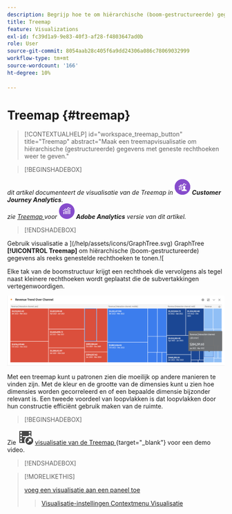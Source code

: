 ```yaml
---
description: Begrijp hoe te om hiërarchische (boom-gestructureerde) gegevens als reeks genestelde rechthoeken te tonen.
title: Treemap
feature: Visualizations
exl-id: fc39d1a9-9e83-40f3-af28-f4803647ad0b
role: User
source-git-commit: 8054aab28c405f6a9dd24306a086c78069032999
workflow-type: tm+mt
source-wordcount: '166'
ht-degree: 10%

---
```


# Treemap {#treemap}

<!-- markdownlint-disable MD034 -->

>[!CONTEXTUALHELP]
>id="workspace_treemap_button"
>title="Treemap"
>abstract="Maak een treemapvisualisatie om hiërarchische (gestructureerde) gegevens met geneste rechthoeken weer te geven."

<!-- markdownlint-enable MD034 -->


>[!BEGINSHADEBOX]

_dit artikel documenteert de visualisatie van de Treemap in_ ![ CustomerJourneyAnalytics ](/help/assets/icons/CustomerJourneyAnalytics.svg) _**Customer Journey Analytics**._<br/>_zie [ Treemap ](https://experienceleague.adobe.com/en/docs/analytics/analyze/analysis-workspace/visualizations/treemap) voor_ ![ AdobeAnalytics ](/help/assets/icons/AdobeAnalytics.svg) _**Adobe Analytics** versie van dit artikel._

>[!ENDSHADEBOX]


Gebruik visualisatie a ](/help/assets/icons/GraphTree.svg) GraphTree **[!UICONTROL Treemap]** om hiërarchische (boom-gestructureerde) gegevens als reeks genestelde rechthoeken te tonen.![

Elke tak van de boomstructuur krijgt een rechthoek die vervolgens als tegel naast kleinere rechthoeken wordt geplaatst die de subvertakkingen vertegenwoordigen.

![ Voorbeeld dat van de Treemap tegels van kleinere rechthoeken toont die subtakken vertegenwoordigen.](assets/treemap.png)

Met een treemap kunt u patronen zien die moeilijk op andere manieren te vinden zijn. Met de kleur en de grootte van de dimensies kunt u zien hoe dimensies worden gecorreleerd en of een bepaalde dimensie bijzonder relevant is. Een tweede voordeel van loopvlakken is dat loopvlakken door hun constructie efficiënt gebruik maken van de ruimte.


>[!BEGINSHADEBOX]

Zie ![ VideoCheckedOut ](/help/assets/icons/VideoCheckedOut.svg) [ visualisatie van de Treemap ](https://video.tv.adobe.com/v/334458/?quality=12&learn=on){target="_blank"} voor een demo video.

>[!ENDSHADEBOX]


>[!MORELIKETHIS]
>
>[ voeg een visualisatie aan een paneel toe ](/help/analysis-workspace/visualizations/freeform-analysis-visualizations.md#add-visualizations-to-a-panel)
>>[Visualisatie-instellingen ](/help/analysis-workspace/visualizations/freeform-analysis-visualizations.md#settings)
>>[Contextmenu Visualisatie ](/help/analysis-workspace/visualizations/freeform-analysis-visualizations.md#context-menu)
>



